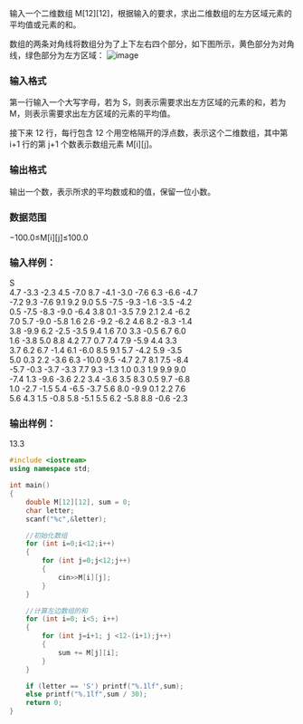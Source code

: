 输入一个二维数组 M[12][12]，根据输入的要求，求出二维数组的左方区域元素的平均值或元素的和。

数组的两条对角线将数组分为了上下左右四个部分，如下图所示，黄色部分为对角线，绿色部分为左方区域：
![image](https://user-images.githubusercontent.com/88299572/210522441-bcbf6620-5569-4f33-a1c4-9e59d153e665.png)

### 输入格式
第一行输入一个大写字母，若为 S，则表示需要求出左方区域的元素的和，若为 M，则表示需要求出左方区域的元素的平均值。

接下来 12 行，每行包含 12 个用空格隔开的浮点数，表示这个二维数组，其中第 i+1 行的第 j+1 个数表示数组元素 M[i][j]。

### 输出格式
输出一个数，表示所求的平均数或和的值，保留一位小数。

### 数据范围
−100.0≤M[i][j]≤100.0
### 输入样例：
S  
4.7 -3.3 -2.3 4.5 -7.0 8.7 -4.1 -3.0 -7.6 6.3 -6.6 -4.7  
-7.2 9.3 -7.6 9.1 9.2 9.0 5.5 -7.5 -9.3 -1.6 -3.5 -4.2  
0.5 -7.5 -8.3 -9.0 -6.4 3.8 0.1 -3.5 7.9 2.1 2.4 -6.2  
7.0 5.7 -9.0 -5.8 1.6 2.6 -9.2 -6.2 4.6 8.2 -8.3 -1.4  
3.8 -9.9 6.2 -2.5 -3.5 9.4 1.6 7.0 3.3 -0.5 6.7 6.0  
1.6 -3.8 5.0 8.8 4.2 7.7 0.7 7.4 7.9 -5.9 4.4 3.3  
3.7 6.2 6.7 -1.4 6.1 -6.0 8.5 9.1 5.7 -4.2 5.9 -3.5  
5.0 0.3 2.2 -3.6 6.3 -10.0 9.5 -4.7 2.7 8.1 7.5 -8.4  
-5.7 -0.3 -3.7 -3.3 7.7 9.3 -1.3 1.0 0.3 1.9 9.9 9.0  
-7.4 1.3 -9.6 -3.6 2.2 3.4 -3.6 3.5 8.3 0.5 9.7 -6.8  
1.0 -2.7 -1.5 5.4 -6.5 -3.7 5.6 8.0 -9.9 0.1 2.2 7.6  
5.6 4.3 1.5 -0.8 5.8 -5.1 5.5 6.2 -5.8 8.8 -0.6 -2.3  
### 输出样例：
13.3

```c++
#include <iostream>
using namespace std;

int main()
{
    double M[12][12], sum = 0;
    char letter;
    scanf("%c",&letter);

    //初始化数组
    for (int i=0;i<12;i++)
    {
        for (int j=0;j<12;j++)
        {
            cin>>M[i][j];
        }
    }

    //计算左边数组的和
    for (int i=0; i<5; i++)
    {
        for (int j=i+1; j <12-(i+1);j++)
        {
            sum += M[j][i];
        }
    }

    if (letter == 'S') printf("%.1lf",sum);
    else printf("%.1lf",sum / 30);
    return 0;
}
```
